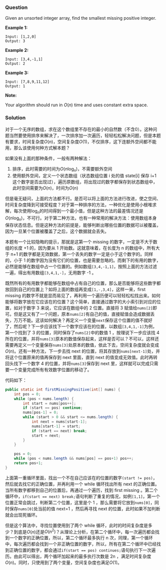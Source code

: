 ### Question

Given an unsorted integer array, find the smallest missing positive integer.

**Example 1:**

```
Input: [1,2,0]
Output: 3
```

**Example 2:**

```
Input: [3,4,-1,1]
Output: 2
```

**Example 3:**

```
Input: [7,8,9,11,12]
Output: 1
```

**Note:**

Your algorithm should run in *O*(*n*) time and uses constant extra space.

### Solution

对于一个无序的数组，求在这个数组里不存在的最小的自然数（不含0）。这种问题当然要使用排序来解决了，一次排序加一次遍历，轻轻松松解决问题，但是本题有要求，时间复杂度$O(n)$，空间复杂度$O(1)$，不仅排序，这下连额外空间都不能用，那么该使用何种方式解本题？

如果没有上面的那种条件，一般有两种解法：

1.  排序，此时需要的时间为$O(n\log_n)$，不需要额外空间
2.  使用额外空间，定义一个状态数组（状态数组位置 i 处的值 state[i] 保存 i+1 这个数字是否出现过），遍历原数组，将出现过的数字都保存到状态数组中，此时空间需要为$O(n)$，时间为$O(n)$

但是毫无疑问，上面的方法都不行。是否可以将上面的方法进行改进，使之空间、时间复杂度降到可接受程度？对于第一种排序的方法，一种优化是使用小根堆求解，每次使用$\log_n$的时间得到一个最小值，但是这种方法的最差情况还是$O(n\log_n)$，不可行。对于第二种方法，也有一种常用的解决方法：使用数组本身保存状态信息。但是这种方法的前提是，能够判断出哪些位置的数据可以被覆盖，因为一旦某个位置被覆盖了之后，这个数据就会丢失。

本题有一个比较隐晦的提示，那就是这第一个 missing 的数字，一定是不大于数组的长度 +1 的，因为要从 1 开始数。这就意味着，在长度为 n 的数组中，所有大于 n+1 的数字都是无效数据，第一个丢失的数字一定是小于这个数字的。同样的，小于 1 的数字因为没有它们的位置，也是需要忽略的。而剩下的有用的数字，必然是能够在数组中占一个位置的。例如数组`[3,4,-1,1]`，按照上面的方法过滤一遍，得出有用数组`[3,4,1,-]`，无用数字 -1 。

既然所有的有用数字都能够在数组中占有自己的位置，那么是否能够将这些数字都放回到自己的位置上？如将上面的数组再变成`[1,-,3,4]`，这样一来，first missing 的数字不就是显而易见了，再利用一个遍历便可以轻轻松松找出来。如何能够将数字放在它应该在的位置？这个简单，直接通过数字的大小索引到对应的位置，如对于数字 3 来说，它应该在数组中的 2 位置。直接将 3 赋值给`nums[2]`即可。但是这又有了一个问题，原本`nums[2]`有自己的值，直接赋值会造成数据丢失，万万不能。这该如何解决？再定义一个变量`next`保存这个位置的值不就好了，然后呢？下一步应该找下一个数字应该在的位置，以数组`[3,4,1,-1]`为例，第一个找到了 3 的位置，同时保存了`nums[2]`中的数值 1 ，按理说下一步应该找 4 所在的位置，并将`nums[3]`原本的数值保存起来，这样是否可以？不可以，这样还需要再定义一个变量保存`nums[3]`处原本的数值，依此下去，空间复杂度就会变成$O(n)$。还有一种方法，下一步去找 next 的位置，将其存放到`nums[next-1]`处，并将这个位置原来的值再保存到 next 里面，直到 next 的值变成无效值。此时再转回头找下一个数字 4 的位置，并将`nums[3]`保存到 next 里，这样就可以完成只需要一个变量完成所有有效数字位置的移动了。

代码如下：

```java
public static int firstMissingPositive(int[] nums) {
    int pos = 0;
    while (pos < nums.length) {
        int start = nums[pos++];
        if (start == pos) continue;
        nums[pos-1] = 0;
        while (start > 0 && start <= nums.length) {
            int next = nums[start-1];
            nums[start-1] = start;
            if (start == next) break;
            start = next;
        }
    }
    
    pos = 0;
    while (pos < nums.length && nums[pos] == pos+1) pos++;
    return pos+1;
}
```

上面第一重循环里面，找出一个不在自己应该在的位置的数字`(start != pos)`，然后就去找它的正确位置，并再利用一个 while 循环找出所有 next 的正确位置。当所有数字都移到自己的位置后，再通过一个遍历，找到 first missing 。第二个循环中，`if(start == next) break;`语句判断了重复的情况，如例`[1,1]`，第一个位置正常会跳过，判断第二个位置，这里是个 1 ，那么需要将它放到`nums[0]`，同时保存`nums[0]`处当前的值 next=1 ，然后再寻找 next 的位置，此时如果不加判断就会出现死循环。

但是这个算法中，寻找位置使用到了两个 while 循环，此时的时间复杂度是多少？到底是$O(n)$还是$O(n^2)$？从理论上分析，在第二个循环中，每一次遍历都会找到一个数字的正确位置，所以，第二个循环最多执行 n 次，同理，第一个循环中，每次遍历都会找到一个非正确位置的数字，所以，所有在第二个循环中已经找到正确位置的数字，都会通过`if(start == pos) continues;`语句执行下一次遍历。由此可以得出，两个循环加起来的最多执行次数是 2n ，满足时间复杂度$O(n)$。同时，只使用到了两个变量，空间复杂度也满足$O(1)$。